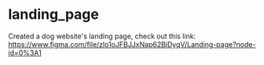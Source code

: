 # landing_page
Created a dog website's landing page, check out this link:   https://www.figma.com/file/zlo1oJFBJJxNap62BiDyqV/Landing-page?node-id=0%3A1
